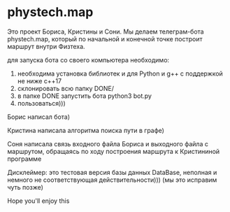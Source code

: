 # phystech.map

Это проект Бориса, Кристины и Сони. Мы делаем телеграм-бота phystech.map, который по начальной и конечной точке построит маршрут внутри Физтеха. 

для запуска бота со своего компьютера необходимо:

1) необходима установка библиотек <numpy> и <telebot> для Python и g++ с поддержкой не ниже c++17 
2) склонировать всю папку DONE/
3) в папке DONE запустить бота python3 bot.py
4) пользоваться)))
  
Борис написал бота)
  
Кристина написала алгоритма поиска пути в графе)
  
Соня написала связь входного файла Бориса и выходного файла с маршрутом, обращаясь по ходу построения маршрута к Кристининой программе
  
Дисклеймер: это тестовая версия базы данных DataBase, неполная и немного не соответствующая действительности))) (мы это исправим чуть позже)
  
Hope you'll enjoy this
